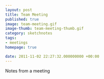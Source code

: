 ```yaml
---
layout: post
title: Team Meeting
published: true
image: team-meeting.gif
image-thumb: team-meeting-thumb.gif
category: sketchnotes
tags: 
- meetings
homepage: true

date: 2011-11-02 22:27:32.000000000 +00:00
---
```


Notes from a meeting

